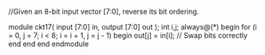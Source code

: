 //Given an 8-bit input vector [7:0], reverse its bit ordering.


module ckt17( 
    input [7:0] in,
    output [7:0] out
);
int i,j;
always@(*) begin
 for (i = 0, j = 7; i < 8; i = i + 1, j = j - 1) begin
        out[j] = in[i];  // Swap bits correctly
    end
end
end
endmodule
